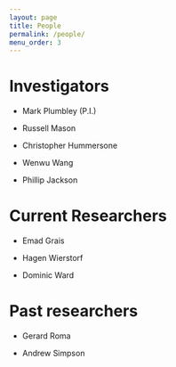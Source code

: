 ```yaml
---
layout: page
title: People
permalink: /people/
menu_order: 3
---
```


# Investigators

- Mark Plumbley (P.I.)

- Russell Mason

- Christopher Hummersone

- Wenwu Wang

- Phillip Jackson


# Current Researchers

- Emad Grais

- Hagen Wierstorf

- Dominic Ward

# Past researchers

- Gerard Roma

- Andrew Simpson
